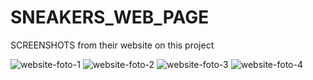 # SNEAKERS_WEB_PAGE

SCREENSHOTS from their website on this project

![website-foto-1](https://user-images.githubusercontent.com/73291115/171839409-cf51948e-9d1c-4706-9a42-b651875df237.png)
![website-foto-2](https://user-images.githubusercontent.com/73291115/171839529-6f587ab7-07eb-411a-b21b-0f934fdd1089.png)
![website-foto-3](https://user-images.githubusercontent.com/73291115/171839558-f1b0794a-c460-40cf-8c2b-99aaa368c424.png)
![website-foto-4](https://user-images.githubusercontent.com/73291115/171839590-66029392-a1dd-4f32-9d3e-369bc3cc7f0d.png)
